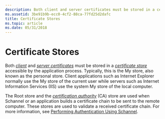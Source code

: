 ```yaml
---
description: Both client and server certificates must be stored in a certificate store accessible by the application process.
ms.assetid: 3be91b9b-ecc0-4cf2-88ca-77fd25d2dafc
title: Certificate Stores
ms.topic: article
ms.date: 05/31/2018
---
```


# Certificate Stores

Both [*client*](/windows/desktop/SecGloss/c-gly) and [*server certificates*](/windows/desktop/SecGloss/s-gly) must be stored in a [*certificate store*](/windows/desktop/SecGloss/c-gly) accessible by the application process. Typically, this is the My store, also known as the personal store. Client applications such as Internet Explorer normally use the My store of the current user while servers such as Internet Information Services (IIS) use the system My store of the local computer.

The Root store and the [*certification authority*](/windows/desktop/SecGloss/c-gly) (CA) store are used when Schannel or an application builds a certificate chain to be sent to the remote computer. These stores are used to validate a received certificate chain. For more information, see [Performing Authentication Using Schannel](performing-authentication-using-schannel.md).

 

 

